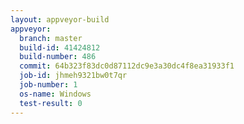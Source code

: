 ```yaml
---
layout: appveyor-build
appveyor:
  branch: master
  build-id: 41424812
  build-number: 486
  commit: 64b323f83dc0d87112dc9e3a30dc4f8ea31933f1
  job-id: jhmeh9321bw0t7qr
  job-number: 1
  os-name: Windows
  test-result: 0
---
```

